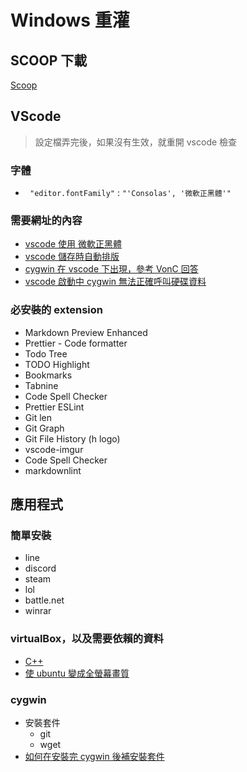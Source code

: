 # Windows 重灌

## SCOOP 下載

[Scoop](https://github.com/ScoopInstaller/Scoop)

## VScode

> 設定檔弄完後，如果沒有生效，就重開 vscode 檢查

### 字體

- ` "editor.fontFamily"` : `"'Consolas', '微軟正黑體'"`

### 需要網址的內容

- [vscode 使用 微軟正黑體](https://mousyball.github.io/2018/02/12/my-vscode-setting/)
- [vscode 儲存時自動排版](https://blog.csdn.net/qq_43435403/article/details/109071969)
- [cygwin 在 vscode 下出現，參考 VonC 回答](https://stackoverflow.com/questions/46061894/vs-code-cygwin-as-integrated-terminal)
- [vscode 啟動中 cygwin 無法正確呼叫硬碟資料](https://opensourcedoc.com/windows-programming/cygwin-primer/)

### 必安裝的 extension

- Markdown Preview Enhanced
- Prettier - Code formatter
- Todo Tree
- TODO Highlight
- Bookmarks
- Tabnine
- Code Spell Checker
- Prettier ESLint
- Git len
- Git Graph
- Git File History (h logo)
- vscode-imgur
- Code Spell Checker
- markdownlint

## 應用程式

### 簡單安裝

- line
- discord
- steam
- lol
- battle.net
- winrar

### virtualBox，以及需要依賴的資料

- [C++](https://learn.microsoft.com/zh-tw/cpp/windows/latest-supported-vc-redist?view=msvc-170)
- [使 ubuntu 變成全螢幕畫質](https://www.phcno1.net/modules/tad_book3/page.php?tbsn=9&tbdsn=184)

### cygwin

- 安裝套件
  - git
  - wget
- [如何在安裝完 cygwin 後補安裝套件](https://ithelp.ithome.com.tw/articles/10075521)
